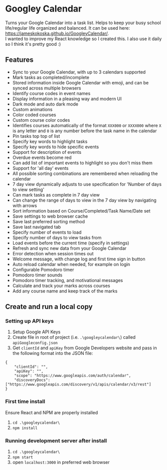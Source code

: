# Googley Calendar
Turns your Google Calendar into a task list. Helps to keep your busy school life/regular life organized and balanced. It can be used here: <a href="https://jameskokoska.github.io/GoogleyCalendar/">https://jameskokoska.github.io/GoogleyCalendar/</a>.  
I wanted to improve my React knowledge so I created this. I also use it daily so I think it's pretty good :)

## Features
* Sync to your Google Calendar, with up to 3 calendars supported
* Mark tasks as completed/incomplete
* Stored information inside Google Calendar with emoji, and can be synced across multiple browsers
* Identify course codes in event names
* Display information in a pleasing way and modern UI
* Dark mode and auto dark mode
* Custom animations
* Color coded courses
* Custom course color codes
* Identifies courses automatically of the format ```XXX000``` or ```XXXX000``` where ```X``` is any letter and ```0``` is any number before the task name in the calendar
* Pin tasks top top of list
* Specify key words to highlight tasks
* Specify key words to hide specific events
* Support for description of events
* Overdue events become red
* Can add list of important events to highlight so you don't miss them
* Support for 'all day' events
* All possible sorting combinations are remembered when reloading the calendar
* 7 day view dynamically adjusts to use specification for 'Number of days to view setting'
* Can mark tasks as complete in 7 day view
* Can change the range of days to view in the 7 day view by navigating with arrows
* Sort information based on Course/Completed/Task Name/Date set
* Save settings to web browser cache
* Save last preferred sorting method
* Save last navigated tab
* Specify number of events to load
* Specify number of days to view tasks from
* Load events before the current time (specify in settings)
* Refresh and sync new data from your Google Calendar
* Error detection when session times out
* Welcome message, with change log and first time sign in button
* Auto reload calendar when needed, for example on login
* Configurable Pomodoro timer
* Pomodoro timer sounds
* Pomodoro timer tracking, and motivational messages
* Calculate and track your marks across courses
* Add any course name and keep track of the marks

## Create and run a local copy
### Setting up API keys
1. Setup Google API Keys 
2. Create file in root of project (i.e. ```.\googleycalendar\```) called ```apiGoogleconfig.json```
3. Get ```clientId``` and ```apiKey``` from Google Developers website and pass in the following format into the JSON file:
```
{
    "clientId": "",
    "apiKey": "",
    "scope": "https://www.googleapis.com/auth/calendar",
    "discoveryDocs": ["https://www.googleapis.com/discovery/v1/apis/calendar/v3/rest"]
}
```

### First time install
Ensure React and NPM are properly installed
1. ```cd .\googleycalendar\```
2. ```npm install```

### Running development server after install
1. ```cd .\googleycalendar\```
2. ```npm start```
3. open ```localhost:3000``` in preferred web browser
